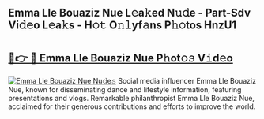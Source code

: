 ## Emma Lle Bouaziz Nue L𝚎a𝚔ed N𝚞𝚍e - Part-Sdv Vi𝚍𝚎o L𝚎a𝚔s - H𝚘𝚝 O𝚗𝚕yf𝚊ns P𝚑𝚘tos HnzU1

# <h2><a href="http://kf7voyn.oniu.top/?m=Emma+Lle+Bouaziz+Nue">🔗👉 🔴 Emma Lle Bouaziz Nue P𝚑ot𝚘𝚜 V𝚒d𝚎o</a></h2>

[![Emma Lle Bouaziz Nue Nu𝚍e𝚜](https://i.imgur.com/0qMVB7G.gif)](http://kf7voyn.oniu.top/?m=Emma+Lle+Bouaziz+Nue)
Social media influencer Emma Lle Bouaziz Nue, known for disseminating dance and lifestyle information, featuring presentations and vlogs. Remarkable philanthropist Emma Lle Bouaziz Nue, acclaimed for their generous contributions and efforts to improve the world.  
